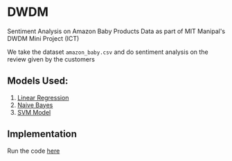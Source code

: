 # DWDM
Sentiment Analysis on Amazon Baby Products Data as part of MIT Manipal's DWDM Mini Project (ICT)

We take the dataset `amazon_baby.csv` and do sentiment analysis on the review given by the customers

## Models Used:

1. [Linear Regression](https://github.com/nandiniproothi/DWDM/blob/master/Logistic_Reg.ipynb)
2. [Naive Bayes](https://github.com/nandiniproothi/DWDM/blob/master/Naive_Bayes.ipynb)
3. [SVM Model](https://github.com/nandiniproothi/DWDM/blob/master/SVM_model.ipynb)

## Implementation

Run the code [here](https://colab.research.google.com/drive/1V7AFITTiXNJxHqCo-wvYekqER5wl08G2?usp=sharing)
